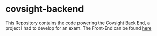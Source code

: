 # covsight-backend

This Repository contains the code powering the Covsight Back End, a project I had to develop for an exam.
The Front-End can be found [here](https://github.com/zerosixtytwo/covsight-frontend)
